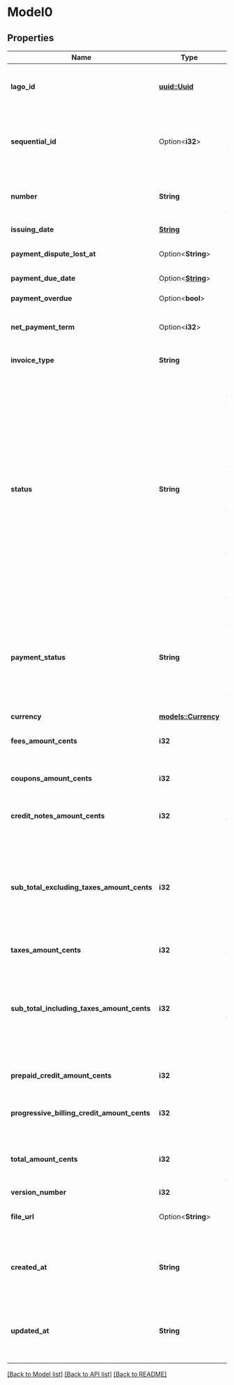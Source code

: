 # Model0

## Properties

Name | Type | Description | Notes
------------ | ------------- | ------------- | -------------
**lago_id** | [**uuid::Uuid**](uuid::Uuid.md) | Unique identifier assigned to the fee within the Lago application. This ID is exclusively created by Lago and serves as a unique identifier for the fee's record within the Lago system. | 
**sequential_id** | Option<**i32**> | This ID helps in uniquely identifying and organizing the invoices associated with a specific customer. It provides a sequential numbering system specific to the customer, allowing for easy tracking and management of invoices within the customer's context. | [optional]
**number** | **String** | The unique number assigned to the invoice. This number serves as a distinct identifier for the invoice and helps in differentiating it from other invoices in the system. | 
**issuing_date** | [**String**](string.md) | The date when the invoice was issued. It is provided in the ISO 8601 date format. | 
**payment_dispute_lost_at** | Option<**String**> | The date when the payment dispute was lost. It is expressed in Coordinated Universal Time (UTC). | [optional]
**payment_due_date** | Option<[**String**](string.md)> | The payment due date for the invoice, specified in the ISO 8601 date format. | [optional]
**payment_overdue** | Option<**bool**> | Specifies if the payment is considered as overdue. | [optional]
**net_payment_term** | Option<**i32**> | The net payment term, expressed in days, specifies the duration within which a customer is expected to remit payment after the invoice is finalized. | [optional]
**invoice_type** | **String** | The type of invoice issued. Possible values are `subscription`, `one-off`, `credit` or `progressive_billing`. | 
**status** | **String** | The status of the invoice. It indicates the current state of the invoice and can have following values: - `draft`: the invoice is in the draft state, waiting for the end of the grace period to be finalized. During this period, events can still be ingested and added to the invoice. - `finalized`: the invoice has been issued and finalized. In this state, events cannot be ingested or added to the invoice anymore. - `voided`: the invoice has been issued and subsequently voided. In this state, events cannot be ingested or added to the invoice anymore. - `pending`: the invoice remains pending until the taxes are fetched from the external provider. - `failed`: during an attempt of finalization of the invoice, an error happened. This invoice will have an array of error_details, explaining, in which part of the system an error happened and how it's possible to fix it. This invoice can't be edited or updated, only retried. This action will discard current error_details and will create new ones if the finalization failed again. | 
**payment_status** | **String** | The status of the payment associated with the invoice. It can have one of the following values: - `pending`: the payment is pending, waiting for payment processing in Stripe or when the invoice is emitted but users have not updated the payment status through the endpoint. - `succeeded`: the payment of the invoice has been successfully processed. - `failed`: the payment of the invoice has failed or encountered an error during processing. | 
**currency** | [**models::Currency**](Currency.md) | The currency of the invoice issued. | 
**fees_amount_cents** | **i32** | The total sum of fees amount in cents. It calculates the cumulative amount of all the fees associated with the invoice, providing a consolidated value. | 
**coupons_amount_cents** | **i32** | The total sum of all coupons discounted on the invoice. It calculates the cumulative discount amount applied by coupons, expressed in cents. | 
**credit_notes_amount_cents** | **i32** | The total sum of all credit notes discounted on the invoice. It calculates the cumulative discount amount applied by credit notes, expressed in cents. | 
**sub_total_excluding_taxes_amount_cents** | **i32** | Subtotal amount, excluding taxes, expressed in cents. This field depends on the version number. Here are the definitions based on the version: - Version 1: is equal to the sum of `fees_amount_cents`, minus `coupons_amount_cents`, and minus `prepaid_credit_amount_cents`. - Version 2: is equal to the `fees_amount_cents`. - Version 3 & 4: is equal to the `fees_amount_cents`, minus `coupons_amount_cents` | 
**taxes_amount_cents** | **i32** | The sum of tax amount associated with the invoice, expressed in cents. | 
**sub_total_including_taxes_amount_cents** | **i32** | Subtotal amount, including taxes, expressed in cents. This field depends on the version number. Here are the definitions based on the version: - Version 1: is equal to the `total_amount_cents`. - Version 2: is equal to the sum of `fees_amount_cents` and `taxes_amount_cents`. - Version 3 & 4: is equal to the sum `sub_total_excluding_taxes_amount_cents` and `taxes_amount_cents` | 
**prepaid_credit_amount_cents** | **i32** | The total sum of all prepaid credits discounted on the invoice. It calculates the cumulative discount amount applied by prepaid credits, expressed in cents. | 
**progressive_billing_credit_amount_cents** | **i32** | The usage already billed in previous invoices. Only apply to `progressive_billing` and `subscription` invoices. | 
**total_amount_cents** | **i32** | The sum of the amount and taxes amount on the invoice, expressed in cents. It calculates the total financial value of the invoice, including both the original amount and any applicable taxes. | 
**version_number** | **i32** |  | 
**file_url** | Option<**String**> | Contains the URL that provides direct access to the invoice PDF file. You can use this URL to download or view the PDF document of the invoice | [optional]
**created_at** | **String** | The date of the invoice creation, represented in ISO 8601 datetime format and expressed in Coordinated Universal Time (UTC). The creation_date provides a standardized and internationally recognized timestamp for when the invoice object was created | 
**updated_at** | **String** | The date of the invoice update, represented in ISO 8601 datetime format and expressed in Coordinated Universal Time (UTC). The update_date provides a standardized and internationally recognized timestamp for when the invoice object was updated | 

[[Back to Model list]](../README.md#documentation-for-models) [[Back to API list]](../README.md#documentation-for-api-endpoints) [[Back to README]](../README.md)


